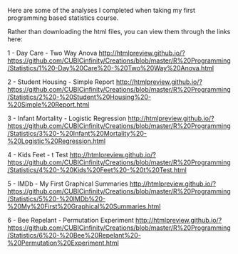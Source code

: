 Here are some of the analyses I completed when taking my first programming based statistics course.

Rather than downloading the html files, you can view them through the links here:

1 - Day Care - Two Way Anova
http://htmlpreview.github.io/?https://github.com/CUBICinfinity/Creations/blob/master/R%20Programming/Statistics/1%20-Day%20Care%20-%20Two%20Way%20Anova.html

2 - Student Housing - Simple Report
http://htmlpreview.github.io/?https://github.com/CUBICinfinity/Creations/blob/master/R%20Programming/Statistics/2%20-%20Student%20Housing%20-%20Simple%20Report.html

3 - Infant Mortality - Logistic Regression
http://htmlpreview.github.io/?https://github.com/CUBICinfinity/Creations/blob/master/R%20Programming/Statistics/3%20-%20Infant%20Mortality%20-%20Logistic%20Regression.html

4 - Kids Feet - t Test
http://htmlpreview.github.io/?https://github.com/CUBICinfinity/Creations/blob/master/R%20Programming/Statistics/4%20-%20Kids%20Feet%20-%20t%20Test.html

5 - IMDb - My First Graphical Summaries
http://htmlpreview.github.io/?https://github.com/CUBICinfinity/Creations/blob/master/R%20Programming/Statistics/5%20-%20IMDb%20-%20My%20First%20Graphical%20Summaries.html

6 - Bee Repelant - Permutation Experiment
http://htmlpreview.github.io/?https://github.com/CUBICinfinity/Creations/blob/master/R%20Programming/Statistics/6%20-%20Bee%20Repelant%20-%20Permutation%20Experiment.html
